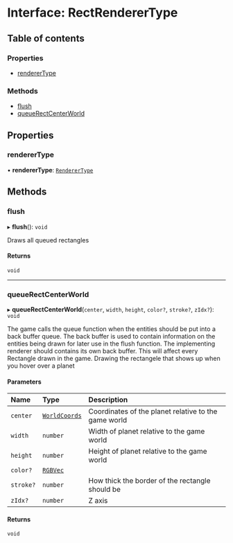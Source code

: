 # Interface: RectRendererType

## Table of contents

### Properties

- [rendererType](RectRendererType.md#renderertype)

### Methods

- [flush](RectRendererType.md#flush)
- [queueRectCenterWorld](RectRendererType.md#queuerectcenterworld)

## Properties

### rendererType

• **rendererType**: [`RendererType`](../README.md#renderertype)

## Methods

### flush

▸ **flush**(): `void`

Draws all queued rectangles

#### Returns

`void`

---

### queueRectCenterWorld

▸ **queueRectCenterWorld**(`center`, `width`, `height`, `color?`, `stroke?`, `zIdx?`): `void`

The game calls the queue function when the entities should be put into a back buffer queue.
The back buffer is used to contain information on the entities being drawn for later use in the flush function.
The implementing renderer should contains its own back buffer.
This will affect every Rectangle drawn in the game.
Drawing the rectangele that shows up when you hover over a planet

#### Parameters

| Name      | Type                                      | Description                                          |
| :-------- | :---------------------------------------- | :--------------------------------------------------- |
| `center`  | [`WorldCoords`](../README.md#worldcoords) | Coordinates of the planet relative to the game world |
| `width`   | `number`                                  | Width of planet relative to the game world           |
| `height`  | `number`                                  | Height of planet relative to the game world          |
| `color?`  | [`RGBVec`](../README.md#rgbvec)           |                                                      |
| `stroke?` | `number`                                  | How thick the border of the rectangle should be      |
| `zIdx?`   | `number`                                  | Z axis                                               |

#### Returns

`void`
